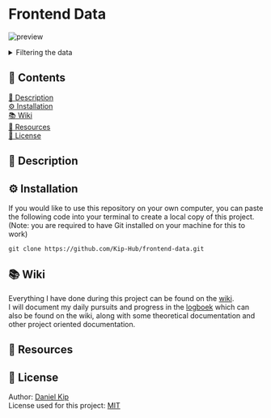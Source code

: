 # Frontend Data

![preview](https://i.imgur.com/iHBCa2r.png)
<details>

<summary>Filtering the data</summary

![gif](https://im6.ezgif.com/tmp/ezgif-6-47d6bca7779a.gif)

</details>

## 📁 Contents
[🚀 Description](https://github.com/Kip-Hub/functional-programming#-description)  
[⚙️ Installation](https://github.com/Kip-Hub/functional-programming#%EF%B8%8F-installation)  
[📚 Wiki](https://github.com/Kip-Hub/functional-programming#-wiki)  
[🧩 Resources](https://github.com/Kip-Hub/functional-programming#-resources)  
[📎 License](https://github.com/Kip-Hub/functional-programming#-license)  

## 🚀 Description


## ⚙️ Installation

If you would like to use this repository on your own computer, you can paste the following code into your terminal to create a local copy of this project.  
(Note: you are required to have Git installed on your machine for this to work)

```
git clone https://github.com/Kip-Hub/frontend-data.git
```

## 📚 Wiki

Everything I have done during this project can be found on the [wiki](https://github.com/Kip-Hub/functional-programming/wiki).  
I will document my daily pursuits and progress in the [logboek](https://github.com/Kip-Hub/functional-programming/wiki/Logboek) which can also be found on the wiki, along with some theoretical documentation and other project oriented documentation.

## 🧩 Resources


## 📎 License

Author: [Daniel Kip](https://github.com/Kip-Hub)  
License used for this project: [MIT](https://github.com/Kip-Hub/functional-programming/blob/main/LICENSE)